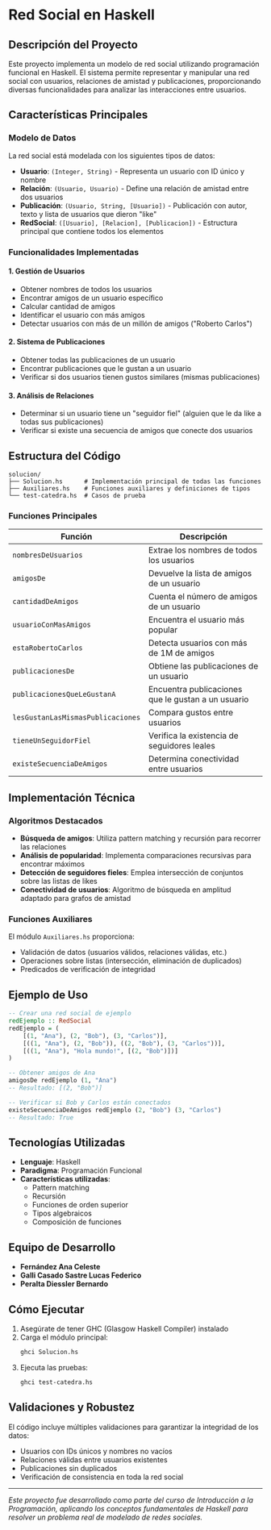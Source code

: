 # Red Social en Haskell

## Descripción del Proyecto

Este proyecto implementa un modelo de red social utilizando programación funcional en Haskell. El sistema permite representar y manipular una red social con usuarios, relaciones de amistad y publicaciones, proporcionando diversas funcionalidades para analizar las interacciones entre usuarios.

## Características Principales

### Modelo de Datos

La red social está modelada con los siguientes tipos de datos:

- **Usuario**: `(Integer, String)` - Representa un usuario con ID único y nombre
- **Relación**: `(Usuario, Usuario)` - Define una relación de amistad entre dos usuarios
- **Publicación**: `(Usuario, String, [Usuario])` - Publicación con autor, texto y lista de usuarios que dieron "like"
- **RedSocial**: `([Usuario], [Relacion], [Publicacion])` - Estructura principal que contiene todos los elementos

### Funcionalidades Implementadas

#### 1. **Gestión de Usuarios**
- Obtener nombres de todos los usuarios
- Encontrar amigos de un usuario específico
- Calcular cantidad de amigos
- Identificar el usuario con más amigos
- Detectar usuarios con más de un millón de amigos ("Roberto Carlos")

#### 2. **Sistema de Publicaciones**
- Obtener todas las publicaciones de un usuario
- Encontrar publicaciones que le gustan a un usuario
- Verificar si dos usuarios tienen gustos similares (mismas publicaciones)

#### 3. **Análisis de Relaciones**
- Determinar si un usuario tiene un "seguidor fiel" (alguien que le da like a todas sus publicaciones)
- Verificar si existe una secuencia de amigos que conecte dos usuarios

## Estructura del Código

```
solucion/
├── Solucion.hs      # Implementación principal de todas las funciones
├── Auxiliares.hs    # Funciones auxiliares y definiciones de tipos
└── test-catedra.hs  # Casos de prueba
```

### Funciones Principales

| Función | Descripción |
|---------|-------------|
| `nombresDeUsuarios` | Extrae los nombres de todos los usuarios |
| `amigosDe` | Devuelve la lista de amigos de un usuario |
| `cantidadDeAmigos` | Cuenta el número de amigos de un usuario |
| `usuarioConMasAmigos` | Encuentra el usuario más popular |
| `estaRobertoCarlos` | Detecta usuarios con más de 1M de amigos |
| `publicacionesDe` | Obtiene las publicaciones de un usuario |
| `publicacionesQueLeGustanA` | Encuentra publicaciones que le gustan a un usuario |
| `lesGustanLasMismasPublicaciones` | Compara gustos entre usuarios |
| `tieneUnSeguidorFiel` | Verifica la existencia de seguidores leales |
| `existeSecuenciaDeAmigos` | Determina conectividad entre usuarios |

## Implementación Técnica

### Algoritmos Destacados

- **Búsqueda de amigos**: Utiliza pattern matching y recursión para recorrer las relaciones
- **Análisis de popularidad**: Implementa comparaciones recursivas para encontrar máximos
- **Detección de seguidores fieles**: Emplea intersección de conjuntos sobre las listas de likes
- **Conectividad de usuarios**: Algoritmo de búsqueda en amplitud adaptado para grafos de amistad

### Funciones Auxiliares

El módulo `Auxiliares.hs` proporciona:
- Validación de datos (usuarios válidos, relaciones válidas, etc.)
- Operaciones sobre listas (intersección, eliminación de duplicados)
- Predicados de verificación de integridad

## Ejemplo de Uso

```haskell
-- Crear una red social de ejemplo
redEjemplo :: RedSocial
redEjemplo = (
    [(1, "Ana"), (2, "Bob"), (3, "Carlos")],
    [((1, "Ana"), (2, "Bob")), ((2, "Bob"), (3, "Carlos"))],
    [((1, "Ana"), "Hola mundo!", [(2, "Bob")])]
)

-- Obtener amigos de Ana
amigosDe redEjemplo (1, "Ana")
-- Resultado: [(2, "Bob")]

-- Verificar si Bob y Carlos están conectados
existeSecuenciaDeAmigos redEjemplo (2, "Bob") (3, "Carlos")
-- Resultado: True
```

## Tecnologías Utilizadas

- **Lenguaje**: Haskell
- **Paradigma**: Programación Funcional
- **Características utilizadas**:
  - Pattern matching
  - Recursión
  - Funciones de orden superior
  - Tipos algebraicos
  - Composición de funciones

## Equipo de Desarrollo

- **Fernández Ana Celeste**  
- **Galli Casado Sastre Lucas Federico**
- **Peralta Diessler Bernardo**

## Cómo Ejecutar

1. Asegúrate de tener GHC (Glasgow Haskell Compiler) instalado
2. Carga el módulo principal:
   ```bash
   ghci Solucion.hs
   ```
3. Ejecuta las pruebas:
   ```bash
   ghci test-catedra.hs
   ```

## Validaciones y Robustez

El código incluye múltiples validaciones para garantizar la integridad de los datos:
- Usuarios con IDs únicos y nombres no vacíos
- Relaciones válidas entre usuarios existentes
- Publicaciones sin duplicados
- Verificación de consistencia en toda la red social

---

*Este proyecto fue desarrollado como parte del curso de Introducción a la Programación, aplicando los conceptos fundamentales de Haskell para resolver un problema real de modelado de redes sociales.*
